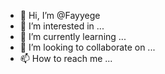 - 👋 Hi, I’m @Fayyege
- 👀 I’m interested in ...
- 🌱 I’m currently learning ...
- 💞️ I’m looking to collaborate on ...
- 📫 How to reach me ...

<!---
Fayyege/Fayyege is a ✨ special ✨ repository because its `README.md` (this file) appears on your GitHub profile.
You can click the Preview link to take a look at your changes.
--->
